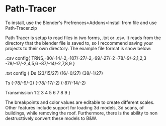 ﻿# Path-Tracer

To install, use the Blender's Prefrences>Addons>Install from file and use Path-Tracer.zip

Path Tracer is setup to read files in two forms, .txt or .csv. It reads from the directory that the blender file is saved to, so I reccommend saving your projects to their own directory. The example file format is show below:

.csv config{
TRNS,-80/-14/-2,-107/-27/-2,-99/-27/-2
-78/-9/-2,1,2,3
-78/-17/-2,4,5,6
-87/-14/-2,7,8,9
}

.txt config {
Ds
(23/15/27)
(16/-0/27)
(38/-1/27)

Ts
(-78/-9/-2)
(-78/-17/-2)
(-87/-14/-2)

Transmission
1
2
3
4
5
6
7
8
9
}

The breakpoints and color values are editable to create different scales. Other features include support for loading 3d models, 3d scans, of buildings, while removing the roof. Furthermore, there is the ability to non destructtively convert these models to B&W.
